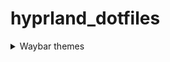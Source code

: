 # hyprland_dotfiles

 <details> 
  
  <summary> Waybar themes </summary>
       <details> 
       <summary> "           Here's an image, just in case: " </summary>    
       ![image](https://github.com/end-4/dots-hyprland/assets/97237370/4c3d27b4-9ac5-4e55-9cae-c5c1f497890f)
     </details>

</details>
 
 
